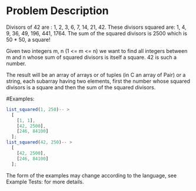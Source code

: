 # Problem Description

Divisors of 42 are : 1, 2, 3, 6, 7, 14, 21, 42. These divisors squared are: 1, 4, 9, 36, 49, 196, 441, 1764. The sum of the squared divisors is 2500 which is 50 \* 50, a square!

Given two integers m, n (1 <= m <= n) we want to find all integers between m and n whose sum of squared divisors is itself a square. 42 is such a number.

The result will be an array of arrays or of tuples (in C an array of Pair) or a string, each subarray having two elements, first the number whose squared divisors is a square and then the sum of the squared divisors.

#Examples:

```javascript
list_squared(1, 250)-- >
  [
    [1, 1],
    [42, 2500],
    [246, 84100]
  ];
list_squared(42, 250)-- >
  [
    [42, 2500],
    [246, 84100]
  ];
```

The form of the examples may change according to the language, see Example Tests: for more details.
